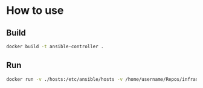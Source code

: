 # How to use

## Build
```bash
docker build -t ansible-controller .
```

## Run
```bash
docker run -v ./hosts:/etc/ansible/hosts -v /home/username/Repos/infrastructure/Ansible:/ansible/playbooks ansible-controller /ansible/playbooks/check-python.yml
```
